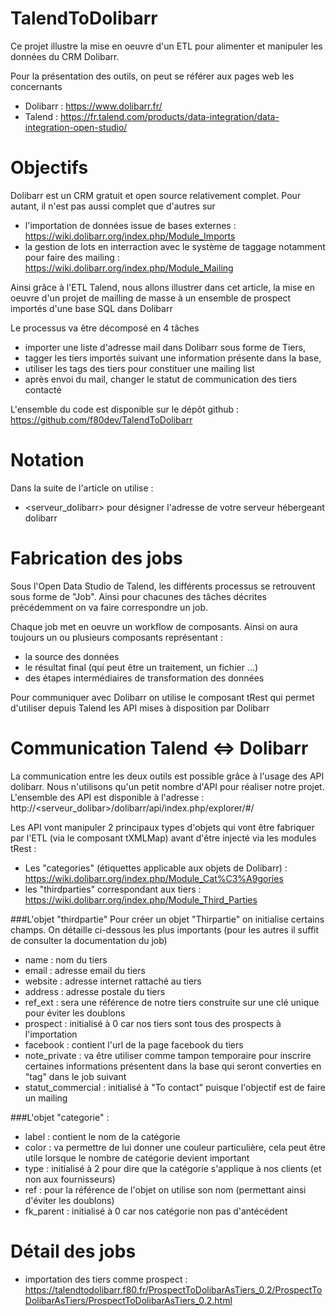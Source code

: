 # TalendToDolibarr
Ce projet illustre la mise en oeuvre d'un ETL pour alimenter et manipuler les données
du CRM Dolibarr.

Pour la présentation des outils, on peut se référer aux pages web les concernants
- Dolibarr : https://www.dolibarr.fr/
- Talend : https://fr.talend.com/products/data-integration/data-integration-open-studio/

# Objectifs
Dolibarr est un CRM gratuit et open source relativement complet. Pour autant, il n'est pas aussi
complet que d'autres sur 
- l'importation de données issue de bases externes : https://wiki.dolibarr.org/index.php/Module_Imports
- la gestion de lots en interraction avec le système de taggage notamment pour faire des mailing : https://wiki.dolibarr.org/index.php/Module_Mailing

Ainsi grâce à l'ETL Talend, nous allons illustrer dans cet article, la mise en oeuvre d'un projet de mailling de 
masse à un ensemble de prospect importés d'une base SQL dans Dolibarr

Le processus va être décomposé en 4 tâches
- importer une liste d'adresse mail dans Dolibarr sous forme de Tiers,
- tagger les tiers importés suivant une information présente dans la base,
- utiliser les tags des tiers pour constituer une mailing list
- après envoi du mail, changer le statut de communication des tiers contacté

L'ensemble du code est disponible sur le dépôt github : https://github.com/f80dev/TalendToDolibarr

# Notation 
Dans la suite de l'article on utilise :
- <serveur_dolibarr> pour désigner l'adresse de votre serveur hébergeant dolibarr

# Fabrication des jobs
Sous l'Open Data Studio de Talend, les différents processus se retrouvent sous forme de "Job". Ainsi pour chacunes
des tâches décrites précédemment on va faire correspondre un job.

Chaque job met en oeuvre un workflow de composants. Ainsi on aura toujours un ou plusieurs composants représentant :
- la source des données
- le résultat final (qui peut être un traitement, un fichier ...)
- des étapes intermédiaires de transformation des données

Pour communiquer avec Dolibarr on utilise le composant tRest qui permet d'utiliser depuis Talend les API
mises à disposition par Dolibarr

# Communication Talend <=> Dolibarr
La communication entre les deux outils est possible grâce à l'usage des API dolibarr.
Nous n'utilisons qu'un petit nombre d'API pour réaliser notre projet. 
L'ensemble des API est disponible à l'adresse : http://<serveur_dolibar>/dolibarr/api/index.php/explorer/#/

Les API vont manipuler 2 principaux types d'objets qui vont être fabriquer par l'ETL (via le composant tXMLMap) 
avant d'être injecté via
les modules tRest : 
- Les "categories" (étiquettes applicable aux objets de Dolibarr) : https://wiki.dolibarr.org/index.php/Module_Cat%C3%A9gories
- les "thirdparties" correspondant aux tiers : https://wiki.dolibarr.org/index.php/Module_Third_Parties

###L'objet "thirdpartie"
Pour créer un objet "Thirpartie" on initialise certains champs. On détaille 
ci-dessous les plus importants (pour les autres il suffit de consulter la documentation du job)
- name : nom du tiers
- email : adresse email du tiers
- website : adresse internet rattaché au tiers
- address : adresse postale du tiers
- ref_ext : sera une référence de notre tiers construite sur une clé unique pour éviter les doublons
- prospect : initialisé à 0 car nos tiers sont tous des prospects à l'importation
- facebook : contient l'url de la page facebook du tiers
- note_private : va être utiliser comme tampon temporaire pour inscrire certaines informations présentent 
dans la base qui seront converties en "tag" dans le job suivant
- statut_commercial : initialisé à "To contact" puisque l'objectif est de faire un mailing


###L'objet "categorie" :
- label : contient le nom de la catégorie
- color : va permettre de lui donner une couleur particulière, cela peut être utile lorsque le nombre de catégorie devient
important
- type : initialisé à 2 pour dire que la catégorie s'applique à nos clients (et non aux fournisseurs)
- ref : pour la référence de l'objet on utilise son nom (permettant ainsi d'éviter les doublons)
- fk_parent : initialisé à 0 car nos catégorie non pas d'antécédent


# Détail des jobs

- importation des tiers comme prospect :
https://talendtodolibarr.f80.fr/ProspectToDolibarAsTiers_0.2/ProspectToDolibarAsTiers/ProspectToDolibarAsTiers_0.2.html


